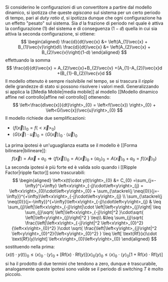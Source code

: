 Si considerino le configurazioni di un convertitore a partire dal modello dinamico, si ipotizza che queste *agiscano* sul sistema per un certo periodo di tempo, pari al *duty ratio* $d$, si ipotizza dunque che ogni configurazione ha un effetto "pesato" sul sistema.
Sia $d$ la frazione di periodo nel quale è attiva la configurazione (1) del sistema e di conseguenza $(1-d)$ quella in cui sia attiva la seconda configurazione, si ottiene:
$$
\begin{aligned}
\frac{d}{dt}\vec{x} &= \left(A_{1}\vec{x} + B_{1}\vec{v}\right)d\\
\frac{d}{dt}\vec{x} &= \left(A_{2}\vec{x} + B_{2}\vec{v}\right)(1-d)
\end{aligned}
$$
effettuando la somma
$$
\frac{d}{dt}\vec{x} = A_{2}\vec{x}+B_{2}\vec{v} +(A_{1}-A_{2})\vec{x}d +(B_{1}-B_{2})\vec{v}d
$$
Il modello ottenuto è sempre risolvibile nel tempo, se si trascura il *ripple* delle grandezze di stato si possono risolvere i valori medi.
Generalizzando si applica la [[Media Mobile|media mobile]] al modello [[Modello dinamico affine nel controllo|affine nel controllo]] ottenendo:
$$
\left<\frac{d\vec{x}}{dt}\right>_{0} = \left<f(\vec{x}) \right>_{0} + \left<G(\vec{x})\vec{u}\right>_{0}
$$
Il modello richiede due semplificazioni:
- $\left<f (\vec{x})\right>_{0} = f(<\vec{x}>_{0})$
- $\left<G(\vec{x})\cdot \vec{u}\right>_{0}=\left<G (\vec{x})\right>_{0}\cdot\left<\vec{u}\right>_{0}$

La prima ipotesi è un'uguaglianza esatta se il modello è [[Forma bilineare|bilineare]]:
$$
f(\vec{x}) = A \vec{x} + a_{0} \Rightarrow \left<f(\vec{x})\right>_{0} = A\left<\vec{x}\right>_{0} + \left<a_{0}\right>_{0} = A\left<\vec{x}\right>_{0} + a_{0} = f(\left<\vec{x}\right>_{0})
$$
La seconda ipotesi è più forte ed è valida solo quando i [[Ripple Factor|ripple factor]] sono trascurabili:
$$
\begin{aligned}
\left<x(t)\cdot y(t)\right>_{0} &= C_{0} =\sum_{j=-\infty}^{+\infty} \left<x\right>_{-j}\cdot\left<y\right>_{j} = \left<x\right>_{0}\cdot\left<y\right>_{0} + \sum_{\stackrel{j \neq{0}}{j=-\infty}}^{+\infty}\left<x\right>_{-j}\cdot\left<y\right>_{j} \\
\sum_{\stackrel{j \neq{0}}{j=-\infty}}^{+\infty}\left<x\right>_{-j}\cdot\left<y\right>_{j} & \leq \sum_{j}\left|\left<x\right>_{-j}\right|\cdot \left|\left<y\right>_{j}\right| \leq \sum_{j}\sqrt{ \left|\left<x\right>_{-j}\right|^2 }\cdot\sqrt{ \left|\left<y\right>_{j}\right|^2 } \leq\\
&\leq \sum_{j}\sqrt{ \frac{\left|\left<x\right>_{-j}\right|^2 \left<x\right>_{0}^2}{\left<x\right>_{0}^2} }\cdot \sqrt{ \frac{\left|\left<y\right>_{j}\right|^2 \left<y\right>_{0}^2}{\left<y\right>_{0}^2} } \leq \left[ \text{Rf}(x)\cdot \text{Rf}(y)\right] \left<x\right>_{0}\left<y\right>_{0}
\end{aligned}
$$
sostituendo nella prima:
$$
\left<x(t)\cdot y(t)\right>_{0} \leq \left<x\right>_{0}\cdot\left<y\right>_{0} +\left[ \text{Rf}(x)\cdot \text{Rf}(y)\right] \left<x\right>_{0}\left<y\right>_{0} \leq \left<x\right>_{0}\cdot\left<y\right>_{0} \left[1+ \text{Rf}(x)\cdot \text{Rf}(y) \right]
$$
si ha il prodotto di due termini che tendono a zero, dunque è trascurabile, analogamente queste ipotesi sono valide se il periodo di switching $T$ è molto piccolo.